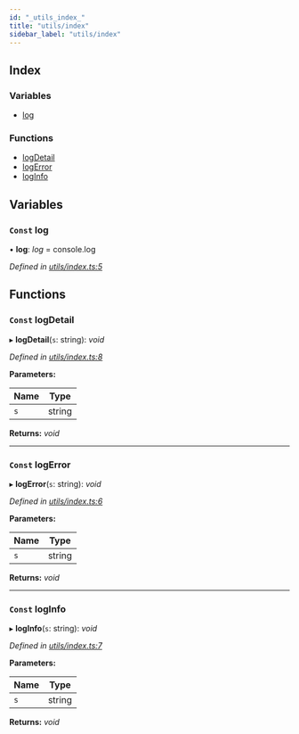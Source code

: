 ```yaml
---
id: "_utils_index_"
title: "utils/index"
sidebar_label: "utils/index"
---
```


## Index

### Variables

* [log](_utils_index_.md#const-log)

### Functions

* [logDetail](_utils_index_.md#const-logdetail)
* [logError](_utils_index_.md#const-logerror)
* [logInfo](_utils_index_.md#const-loginfo)

## Variables

### `Const` log

• **log**: *log* = console.log

*Defined in [utils/index.ts:5](https://github.com/aerogear/graphback/blob/63664df15/packages/graphback-cli/src/utils/index.ts#L5)*

## Functions

### `Const` logDetail

▸ **logDetail**(`s`: string): *void*

*Defined in [utils/index.ts:8](https://github.com/aerogear/graphback/blob/63664df15/packages/graphback-cli/src/utils/index.ts#L8)*

**Parameters:**

Name | Type |
------ | ------ |
`s` | string |

**Returns:** *void*

___

### `Const` logError

▸ **logError**(`s`: string): *void*

*Defined in [utils/index.ts:6](https://github.com/aerogear/graphback/blob/63664df15/packages/graphback-cli/src/utils/index.ts#L6)*

**Parameters:**

Name | Type |
------ | ------ |
`s` | string |

**Returns:** *void*

___

### `Const` logInfo

▸ **logInfo**(`s`: string): *void*

*Defined in [utils/index.ts:7](https://github.com/aerogear/graphback/blob/63664df15/packages/graphback-cli/src/utils/index.ts#L7)*

**Parameters:**

Name | Type |
------ | ------ |
`s` | string |

**Returns:** *void*
